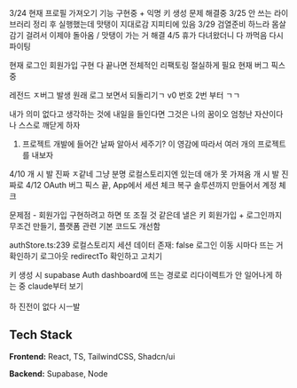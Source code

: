 3/24 현재 프로필 가져오기 기능 구현중 + 익명 키 생성 문제 해결중
3/25 안 쓰는 라이브러리 정리 후 실행했는데 맛탱이 지대로감 지피티에 있음
3/29 검열준비 하느라 몸살감기 걸려서 이제야 돌아옴 / 맛탱이 가는 거 해결
4/5 휴가 다녀왔더니 다 까먹음 다시 파이팅

현재 로그인 회원가입 구현 다 끝나면 전체적인 리팩토링 절실하게 필요 현재 버그 픽스중

레전드 ㅈ버그 발생 원래 로그 보면서 되돌리기ㄱ
v0 번호 2번 부터 ㄱㄱ

내가 의미 없다고 생각하는 것에 내일을 들인다면 그것은 나의 꿈이오 엄청난 자산이다
나 스스로 깨닫게 하자

1. 프로젝트 개발에 들어간 날짜 알아서 세주기?
   이 영감에 따라서 여러 개의 프로젝트를 내보자

4/10 개 시 발 진짜 ㅈ같네 그냥 분명 로컬스토리지엔 있는데 애가 못 가져옴 개 시 발 진짜로
4/12 OAuth 버그 픽스 끝, App에서 세션 체크 복구 솔루션까지 만들어서 계정 체크

문제점 - 회원가입 구현하려고 하면 또 조질 것 같은데 낼은 키 회원가입 + 로그인까지 무조건 만들기, 플랫폼 관련 기본 코드도 개선함

authStore.ts:239 로컬스토리지 세션 데이터 존재: false 로그인 이동 시마다 뜨는 거 확인하기
로그아웃 redirectTo 확인하고 고치기

키 생성 시 supabase Auth dashboard에 뜨는 경로로 리다이렉트가 안 일어나게 하는 중
claude부터 보기
<br/><br/>
하 진전이 없다 시ㅡ발

## Tech Stack

**Frontend:** React, TS, TailwindCSS, Shadcn/ui

**Backend:** Supabase, Node
